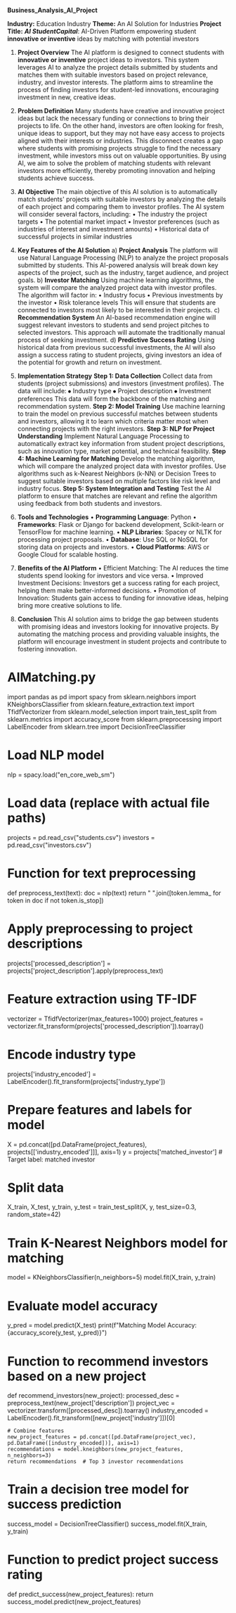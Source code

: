 **Business_Analysis_AI_Project**


**Industry:** Education Industry
**Theme:** An AI Solution for Industries
**Project Title:** **_AI StudentCapital_**: AI-Driven Platform empowering student **innovative or inventive** ideas by matching with potential investors

1. **Project Overview**
The AI platform is designed to connect students with **innovative or inventive** project ideas to investors. This system leverages AI to analyze the project details submitted by students and matches them with suitable investors based on project relevance, industry, and investor interests. The platform aims to streamline the process of finding investors for student-led innovations, encouraging investment in new, creative ideas.


2. **Problem Definition**
Many students have creative and innovative project ideas but lack the necessary funding or connections to bring their projects to life. On the other hand, investors are often looking for fresh, unique ideas to support, but they may not have easy access to projects aligned with their interests or industries. This disconnect creates a gap where students with promising projects struggle to find the necessary investment, while investors miss out on valuable opportunities.
By using AI, we aim to solve the problem of matching students with relevant investors more efficiently, thereby promoting innovation and helping students achieve success.


3. **AI Objective**
The main objective of this AI solution is to automatically match students' projects with suitable investors by analyzing the details of each project and comparing them to investor profiles. The AI system will consider several factors, including:
• The industry the project targets
• The potential market impact
• Investor preferences (such as industries of interest and investment amounts)
• Historical data of successful projects in similar industries

4. **Key Features of the AI Solution**
a) **Project Analysis**
The platform will use Natural Language Processing (NLP) to analyze the project proposals submitted by students. This AI-powered analysis will break down key aspects of the project, such as the industry, target audience, and project goals.
b) **Investor Matching**
Using machine learning algorithms, the system will compare the analyzed project data with investor profiles. The algorithm will factor in:
•	Industry focus
•	Previous investments by the investor
•	Risk tolerance levels This will ensure that students are connected to investors most likely to be interested in their projects.
c) **Recommendation System**
An AI-based recommendation engine will suggest relevant investors to students and send project pitches to selected investors. This approach will automate the traditionally manual process of seeking investment.
d) **Predictive Success Rating**
Using historical data from previous successful investments, the AI will also assign a success rating to student projects, giving investors an idea of the potential for growth and return on investment.

5. **Implementation Strategy**
**Step 1: Data Collection**
Collect data from students (project submissions) and investors (investment profiles). The data will include:
⦁	Industry type
⦁	Project description
⦁	Investment preferences This data will form the backbone of the matching and recommendation system.
**Step 2: Model Training**
Use machine learning to train the model on previous successful matches between students and investors, allowing it to learn which criteria matter most when connecting projects with the right investors.
**Step 3: NLP for Project Understanding**
Implement Natural Language Processing to automatically extract key information from student project descriptions, such as innovation type, market potential, and technical feasibility.
**Step 4: Machine Learning for Matching**
Develop the matching algorithm, which will compare the analyzed project data with investor profiles. Use algorithms such as k-Nearest Neighbors (k-NN) or Decision Trees to suggest suitable investors based on multiple factors like risk level and industry focus.
**Step 5: System Integration and Testing**
Test the AI platform to ensure that matches are relevant and refine the algorithm using feedback from both students and investors.

6. **Tools and Technologies**
• **Programming Language**: Python
• **Frameworks**: Flask or Django for backend development, Scikit-learn or TensorFlow for machine learning.
• **NLP Libraries**: Spacey or NLTK for processing project proposals.
• **Database**: Use SQL or NoSQL for storing data on projects and investors.
• **Cloud Platforms**: AWS or Google Cloud for scalable hosting.

7. **Benefits of the AI Platform**
• Efficient Matching: The AI reduces the time students spend looking for investors and vice versa.
• Improved Investment Decisions: Investors get a success rating for each project, helping them make better-informed decisions.
• Promotion of Innovation: Students gain access to funding for innovative ideas, helping bring more creative solutions to life.

8. **Conclusion**
This AI solution aims to bridge the gap between students with promising ideas and investors looking for innovative projects. By automating the matching process and providing valuable insights, the platform will encourage investment in student projects and contribute to fostering innovation.



# AIMatching.py
import pandas as pd
import spacy
from sklearn.neighbors import KNeighborsClassifier
from sklearn.feature_extraction.text import TfidfVectorizer
from sklearn.model_selection import train_test_split
from sklearn.metrics import accuracy_score
from sklearn.preprocessing import LabelEncoder
from sklearn.tree import DecisionTreeClassifier

# Load NLP model
nlp = spacy.load("en_core_web_sm")

# Load data (replace with actual file paths)
projects = pd.read_csv("students.csv")
investors = pd.read_csv("investors.csv")

# Function for text preprocessing
def preprocess_text(text):
    doc = nlp(text)
    return " ".join([token.lemma_ for token in doc if not token.is_stop])

# Apply preprocessing to project descriptions
projects['processed_description'] = projects['project_description'].apply(preprocess_text)

# Feature extraction using TF-IDF
vectorizer = TfidfVectorizer(max_features=1000)
project_features = vectorizer.fit_transform(projects['processed_description']).toarray()

# Encode industry type
projects['industry_encoded'] = LabelEncoder().fit_transform(projects['industry_type'])

# Prepare features and labels for model
X = pd.concat([pd.DataFrame(project_features), projects[['industry_encoded']]], axis=1)
y = projects['matched_investor']  # Target label: matched investor

# Split data
X_train, X_test, y_train, y_test = train_test_split(X, y, test_size=0.3, random_state=42)

# Train K-Nearest Neighbors model for matching
model = KNeighborsClassifier(n_neighbors=5)
model.fit(X_train, y_train)

# Evaluate model accuracy
y_pred = model.predict(X_test)
print(f"Matching Model Accuracy: {accuracy_score(y_test, y_pred)}")

# Function to recommend investors based on a new project
def recommend_investors(new_project):
    processed_desc = preprocess_text(new_project['description'])
    project_vec = vectorizer.transform([processed_desc]).toarray()
    industry_encoded = LabelEncoder().fit_transform([new_project['industry']])[0]

    # Combine features
    new_project_features = pd.concat([pd.DataFrame(project_vec), pd.DataFrame([industry_encoded])], axis=1)
    recommendations = model.kneighbors(new_project_features, n_neighbors=3)
    return recommendations  # Top 3 investor recommendations

# Train a decision tree model for success prediction
success_model = DecisionTreeClassifier()
success_model.fit(X_train, y_train)

# Function to predict project success rating
def predict_success(new_project_features):
    return success_model.predict(new_project_features)

